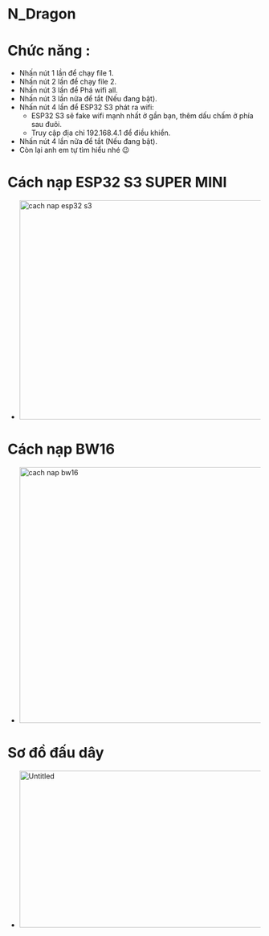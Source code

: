 # N_Dragon

# Chức năng :
 * Nhấn nút 1 lần để chạy file 1.
 * Nhấn nút 2 lần để chạy file 2.
 * Nhấn nút 3 lần để Phá wifi all.
 * Nhấn nút 3 lần nữa để tắt (Nếu đang bật).
 * Nhấn nút 4 lần để ESP32 S3 phát ra wifi:
    - ESP32 S3 sẽ fake wifi mạnh nhất ở gần bạn, thêm dấu chấm ở phía sau đuôi.
    - Truy cập địa chỉ 192.168.4.1 để điều khiển.
 * Nhấn nút 4 lần nữa để tắt (Nếu đang bật).
 * Còn lại anh em tự tìm hiểu nhé 😉

# Cách nạp ESP32 S3 SUPER MINI
 * <img width="947" height="436" alt="cach nap esp32 s3" src="https://github.com/user-attachments/assets/9dad9550-7b4e-4085-8558-65387d0287da" />

# Cách nạp BW16 
 * <img width="960" height="509" alt="cach nap bw16" src="https://github.com/user-attachments/assets/c1b3f568-e254-40ec-93f7-20d18221b4e3" />
 
# Sơ đồ đấu dây
 * <img width="564" height="312" alt="Untitled" src="https://github.com/user-attachments/assets/a299b6de-b1b9-482a-a509-d36058006d00" />
